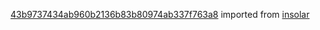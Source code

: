 [43b9737434ab960b2136b83b80974ab337f763a8](https://github.com/insolar/insolar/commit/43b9737434ab960b2136b83b80974ab337f763a8) imported from [insolar](https://github.com/insolar/insolar)
